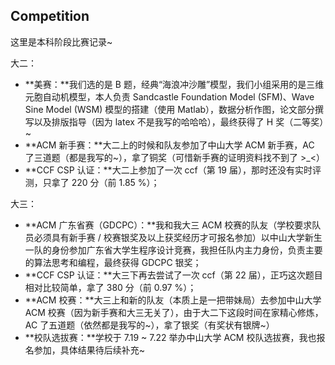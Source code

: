 ## Competition

这里是本科阶段比赛记录~

大二：

- **美赛：**我们选的是 B 题，经典“海浪冲沙雕”模型，我们小组采用的是三维元胞自动机模型，本人负责 Sandcastle Foundation Model (SFM)、Wave Sine Model (WSM) 模型的搭建（使用 Matlab），数据分析作图，论文部分撰写以及排版指导（因为 latex 不是我写的哈哈哈），最终获得了 H 奖（二等奖）~
- **ACM 新手赛：**大二上的时候和队友参加了中山大学 ACM 新手赛，AC 了三道题（都是我写的\~），拿了铜奖（可惜新手赛的证明资料找不到了 >_<）
- **CCF CSP 认证：**大二上参加了一次 ccf（第 19 届），那时还没有实时评测，只拿了 220 分（前 1.85 %）；

大三：

- **ACM 广东省赛（GDCPC）：**我和我大三 ACM 校赛的队友（学校要求队员必须具有新手赛 / 校赛银奖及以上获奖经历才可报名参加）以中山大学新生一队的身份参加广东省大学生程序设计竞赛，我担任队内主力身份，负责主要的算法思考和编程，最终获得 GDCPC 银奖；
- **CCF CSP 认证：**大三下再去尝试了一次 ccf（第 22 届），正巧这次题目相对比较简单，拿了 380 分（前 0.97 %）；
- **ACM 校赛：**大三上和新的队友（本质上是一把带妹局）去参加中山大学 ACM 校赛（因为新手赛和大三无关了），由于大二下这段时间在家精心修炼，AC 了五道题（依然都是我写的\~），拿了银奖（有奖状有银牌\~）
- **校队选拔赛：**学校于 7.19 \~ 7.22 举办中山大学 ACM 校队选拔赛，我也报名参加，具体结果待后续补充~